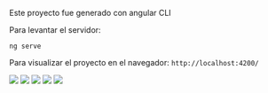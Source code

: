 Este proyecto fue generado con angular CLI 

Para levantar el servidor:

`ng serve` 

Para visualizar el proyecto en el navegador:
`http://localhost:4200/`

<img src="https://github.com/SeniorFlacko/Heroes/blob/master/img_proy/Selecci%C3%B3n_171.png">
<img src="https://github.com/SeniorFlacko/Heroes/blob/master/img_proy/Selecci%C3%B3n_172.png">
<img src="https://github.com/SeniorFlacko/Heroes/blob/master/img_proy/Selecci%C3%B3n_173.png">
<img src="https://github.com/SeniorFlacko/Heroes/blob/master/img_proy/Selecci%C3%B3n_174.png">
<img src="https://github.com/SeniorFlacko/Heroes/blob/master/img_proy/Selecci%C3%B3n_175.png">
